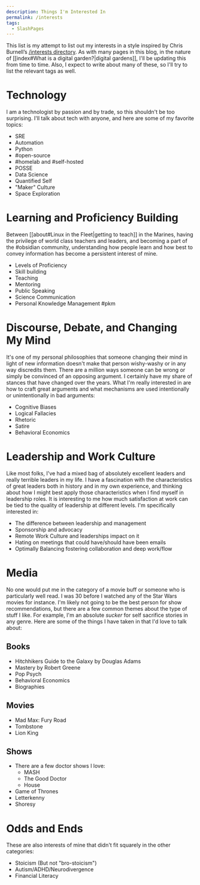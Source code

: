 ```yaml
---
description: Things I'm Interested In
permalink: /interests
tags: 
  - SlashPages
---
```


This list is my attempt to list out my interests in a style inspired by Chris Burnell’s [/interests directory](https://chrisburnell.github.io/interests-directory). As with many pages in this blog, in the nature of [[index#What is a digital garden?|digital gardens]], I'll be updating this from time to time. Also, I expect to write about many of these, so I'll try to list the relevant tags as well. 

# Technology
I am a technologist by passion and by trade, so this shouldn't be too surprising. I'll talk about tech with anyone, and here are some of my favorite topics:
- SRE
- Automation
- Python
- #open-source 
- #homelab and #self-hosted
- POSSE
- Data Science
- Quantified Self
- "Maker" Culture
- Space Exploration

# Learning and Proficiency Building
Between [[about#Linux in the Fleet|getting to teach]] in the Marines, having the privilege of world class teachers and leaders, and becoming a part of the #obsidian community, understanding how people learn and how best to convey information has become a persistent interest of mine.
- Levels of Proficiency
- Skill building
- Teaching
- Mentoring
- Public Speaking
- Science Communication
- Personal Knowledge Management #pkm

# Discourse, Debate, and Changing My Mind
It's one of my personal philosophies that someone changing their mind in light of new information doesn't make that person wishy-washy or in any way discredits them. There are a million ways someone can be wrong or simply be convinced of an opposing argument. I certainly have my share of stances that have changed over the years. What I'm really interested in are how to craft great arguments and what mechanisms are used intentionally or unintentionally in bad arguments:
- Cognitive Biases
- Logical Fallacies
- Rhetoric
- Satire
- Behavioral Economics

# Leadership and Work Culture
Like most folks, I've had a mixed bag of absolutely excellent leaders and really terrible leaders in my life. I have a fascination with the characteristics of great leaders both in history and in my own experience, and thinking about how I might best apply those characteristics when I find myself in leadership roles. It is interesting to me how much satisfaction at work can be tied to the quality of leadership at different levels. I'm specifically interested in:
- The difference between leadership and management
- Sponsorship and advocacy
- Remote Work Culture and leaderships impact on it
- Hating on meetings that could have/should have been emails
- Optimally Balancing fostering collaboration and deep work/flow


# Media
No one would put me in the category of a movie buff or someone who is particularly well read. I was 30 before I watched any of the Star Wars movies for instance. I'm likely not going to be the best person for show recommendations, but there are a few common themes about the type of stuff I like. For example, I'm an absolute *sucker* for self sacrifice stories in any genre. Here are some of the things I have taken in that I'd love to talk about:

## Books
- Hitchhikers Guide to the Galaxy by Douglas Adams
- Mastery by Robert Greene
- Pop Psych
- Behavioral Economics
- Biographies

## Movies
- Mad Max: Fury Road
- Tombstone
- Lion King

## Shows
- There are a few doctor shows I love:
	- MASH
	- The Good Doctor
	- House
- Game of Thrones
- Letterkenny
- Shoresy


# Odds and Ends
These are also interests of mine that didn't fit squarely in the other categories:
- Stoicism (But not "bro-stoicism")
- Autism/ADHD/Neurodivergence
- Financial Literacy


